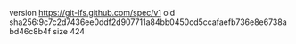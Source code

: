 version https://git-lfs.github.com/spec/v1
oid sha256:9c7c2d7436ee0ddf2d907711a84bb0450cd5ccafaefb736e8e6738abd46c8b4f
size 424
